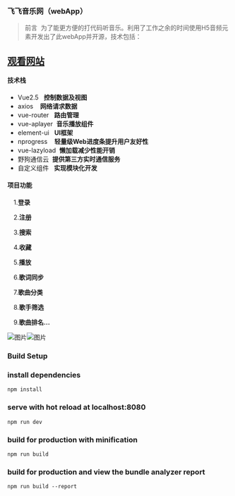 ### 飞飞音乐网（webApp）

> 前言&nbsp;&nbsp;为了能更方便的打代码听音乐。利用了工作之余的时间使用H5音频元素开发出了此webApp并开源，技术包括：


[观看网站](http://feifei.ink)
---

#### 技术栈
* Vue2.5&nbsp;&nbsp;&nbsp;**控制数据及视图**
* axios&nbsp;&nbsp;&nbsp;&nbsp;**网络请求数据**
* vue-router&nbsp;&nbsp;&nbsp;**路由管理**
* vue-aplayer&nbsp;&nbsp;**音乐播放组件**
* element-ui&nbsp;&nbsp;&nbsp;**UI框架**
* nprogress&nbsp;&nbsp;&nbsp; **轻量级Web进度条提升用户友好性**
* vue-lazyload&nbsp;&nbsp;**懒加载减少性能开销**
* 野狗通信云&nbsp;&nbsp;**提供第三方实时通信服务**
* 自定义组件&nbsp;&nbsp;&nbsp;**实现模块化开发**
#### 项目功能
&ensp;&ensp;1.**登录**

&ensp;&ensp;2.**注册**

&ensp;&ensp;3.**搜索**

&ensp;&ensp;4.**收藏**

&ensp;&ensp;5.**播放**

&ensp;&ensp;6.**歌词同步**

&ensp;&ensp;7.**歌曲分类**

&ensp;&ensp;8.**歌手筛选**

&ensp;&ensp;9.**歌曲排名...**

![图片](http://thyrsi.com/t6/675/1551432964x2890174040.png)![图片](http://thyrsi.com/t6/675/1551433035x2890174040.png)

### Build Setup

### install dependencies
```
npm install
```


### serve with hot reload at localhost:8080
```
npm run dev
```

### build for production with minification
```
npm run build
```

### build for production and view the bundle analyzer report
```
npm run build --report
```
